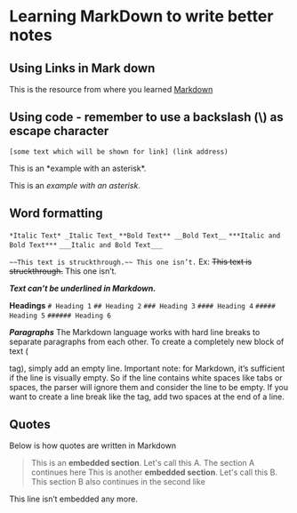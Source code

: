 # Learning MarkDown to write better notes

## Using Links in Mark down

This is the resource from where you learned [Markdown](https://www.ionos.com/digitalguide/websites/web-development/markdown/)

## Using code - remember to use a backslash (\\) as escape character

`[some text which will be shown for link] (link address)`

This is an \*example with an asterisk\*.

This is an _example with an asterisk_.

## Word formatting

`*Italic Text* _Italic Text_`
`**Bold Text** __Bold Text__`
`***Italic and Bold Text***`
`___Italic and Bold Text___`

`~~This text is struckthrough.~~ This one isn’t.`
Ex: ~~This text is struckthrough.~~ This one isn’t.

**_Text can’t be underlined in Markdown._**

**Headings**
`# Heading 1`
`## Heading 2`
`### Heading 3`
`#### Heading 4`
`##### Heading 5`
`###### Heading 6`

**_Paragraphs_**
The Markdown language works with hard line breaks to separate paragraphs from each other. To create a completely new block of text (

tag), simply add an empty line. Important note: for Markdown, it’s sufficient if the line is visually empty. So if the line contains white spaces like tabs or spaces, the parser will ignore them and consider the line to be empty. If you want to create a line break like the
tag, add two spaces at the end of a line.

## Quotes

Below is how quotes are written in Markdown

> This is an **embedded section**. Let's call this A.
> The section A continues here
> This is another **embedded section**. Let's call this B.
> This section B also continues in the second like

This line isn’t embedded any more.
